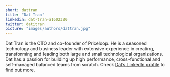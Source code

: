 ```yaml
---
short: dattran
title: "Dat Tran"
linkedin: dat-tran-a1602320
twitter: datitran
picture: "images/authors/dattran.jpg"
---
```


Dat Tran is the CTO and co-founder of Priceloop.
He is a seasoned technology and business leader with extensive experience in creating,
transforming and leading both large and small technological organizations.
Dat has a passion for building up high performance, cross-functional and self-managed
balanced teams from scratch. Check [Dat’s LinkedIn profile](https://www.linkedin.com/in/dat-tran-a1602320/) to
find out more.